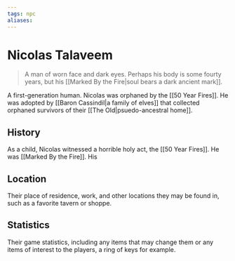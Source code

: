```yaml
---
tags: npc
aliases:
---
```

# Nicolas Talaveem

> A man of worn face and dark eyes. Perhaps his body is some fourty years, but his [[Marked By the Fire|soul bears a dark ancient mark]].

A first-generation human. Nicolas was orphaned by the [[50 Year Fires]]. He was adopted by [[Baron Cassindil|a family of elves]] that collected orphaned survivors of their [[The Old|psuedo-ancestral home]].

## History
As a child, Nicolas witnessed a horrible holy act, the [[50 Year Fires]]. He was [[Marked By the Fire]]. His 

## Location
Their place of residence, work, and other locations they may be found in, such as a favorite tavern or shoppe.

## Statistics
Their game statistics, including any items that may change them or any items of interest to the players, a ring of keys for example.